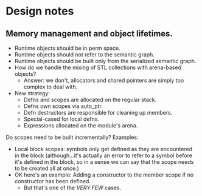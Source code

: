 # Design notes

## Memory management and object lifetimes.

* Runtime objects should be in perm space.
* Runtime objects should not refer to the semantic graph.
* Runtime objects should be built only from the serialized semantic graph.
* How do we handle the mixing of STL collections with arena-based objects?
  * Answer: we don't, allocators and shared pointers are simply too complex to deal with.
* New strategy:
  * Defns and scopes are allocated on the regular stack.
  * Defns own scopes via auto_ptr.
  * Defn destructors are responsible for cleaning up members.
  * Special-cased for local defns.
  * Expressions allocated on the module's arena.

Do scopes need to be built incrementally? Examples:

* Local block scopes: symbols only get defined as they are encountered in the block (although...it's
  actually an error to refer to a symbol before it's defined in the block, so in a sense we can
  say that the scope needs to be created all at once.)
* OK here's an example: Adding a constructor to the member scope if no constructor has been defined.
  * But that's one of the *VERY FEW* cases.
